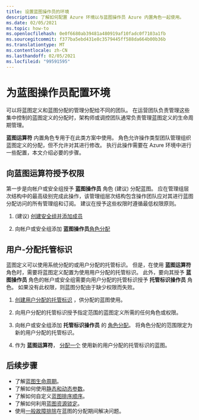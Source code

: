 ```yaml
---
title: 设置蓝图操作员的环境
description: 了解如何配置 Azure 环境以与蓝图操作员 Azure 内置角色一起使用。
ms.date: 02/05/2021
ms.topic: how-to
ms.openlocfilehash: 0e0f6680ab39481a480919af10fadc0f7103a1fb
ms.sourcegitcommit: f377ba5ebd431e8c3579445ff588da664b00b36b
ms.translationtype: MT
ms.contentlocale: zh-CN
ms.lasthandoff: 02/05/2021
ms.locfileid: "99591595"
---
```

# <a name="configure-your-environment-for-a-blueprint-operator"></a>为蓝图操作员配置环境

可以将蓝图定义和蓝图分配的管理分配给不同的团队。 在运营团队负责管理这些集中控制的蓝图定义的分配时，架构师或调控团队通常负责管理蓝图定义的生命周期管理。

**蓝图运算符** 内置角色专用于在此类方案中使用。 角色允许操作类型团队管理组织蓝图定义的分配，但不允许对其进行修改。 执行此操作需要在 Azure 环境中进行一些配置，本文介绍必要的步骤。

## <a name="grant-permission-to-the-blueprint-operator"></a>向蓝图运算符授予权限

第一步是向帐户或安全组授予 **蓝图操作员** 角色 (建议) 分配蓝图。 应在管理组层次结构中的最高级别完成此操作，该管理组层次结构包含操作团队应对其进行蓝图分配访问的所有管理组和订阅。 建议在授予这些权限时遵循最低权限原则。

1.  (建议) [创建安全组并添加成员](../../../active-directory/fundamentals/active-directory-groups-create-azure-portal.md)

1. 向帐户或安全组添加 **蓝图操作员**[角色分配](../../../role-based-access-control/role-assignments-portal.md#add-a-role-assignment)

## <a name="user-assign-managed-identity"></a>用户-分配托管标识

蓝图定义可以使用系统分配的或用户分配的托管标识。 但是，在使用 **蓝图运算符** 角色时，需要将蓝图定义配置为使用用户分配的托管标识。 此外，要向其授予 **蓝图操作员** 角色的帐户或安全组需要向用户分配的托管标识授予 **托管标识操作员** 角色。 如果没有此权限，则蓝图分配由于缺少权限而失败。

1. [创建用户分配的托管标识](../../../active-directory/managed-identities-azure-resources/how-to-manage-ua-identity-portal.md#create-a-user-assigned-managed-identity) ，供分配的蓝图使用。

1. 向用户分配的托管标识授予指定范围的蓝图定义所需的任何角色或权限。

1. 向帐户或安全组添加 **托管标识操作员** 的 [角色分配](../../../role-based-access-control/role-assignments-portal.md#add-a-role-assignment)。 将角色分配的范围限定为新的用户分配的托管标识。

1. 作为 **蓝图运算符**， [分配一个](../create-blueprint-portal.md#assign-a-blueprint) 使用新的用户分配的托管标识的蓝图。

## <a name="next-steps"></a>后续步骤

- 了解[蓝图生命周期](../concepts/lifecycle.md)。
- 了解如何使用[静态和动态参数](../concepts/parameters.md)。
- 了解如何自定义[蓝图排序顺序](../concepts/sequencing-order.md)。
- 了解如何利用[蓝图资源锁定](../concepts/resource-locking.md)。
- 使用[一般故障排除](../troubleshoot/general.md)在蓝图的分配期间解决问题。